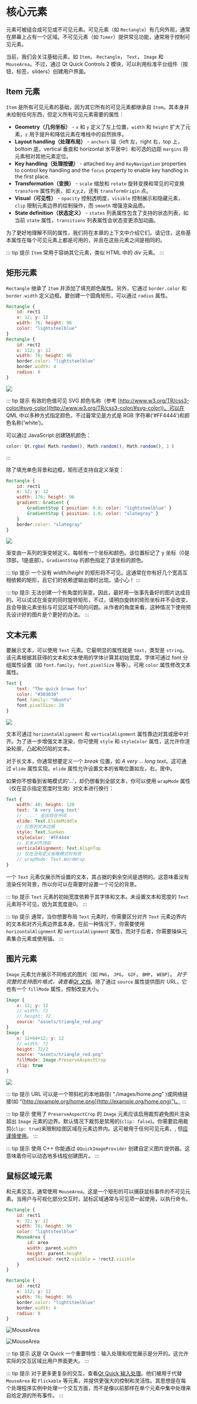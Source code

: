 # 核心元素

元素可被组合成可见或不可见元素。可见元素（如 `Rectangle`）有几何外观，通常在屏幕上占有一个区域。不可见元素（如 `Timer`）提供常见功能，通常用于控制可见元素。

当前，我们会关注基础元素，如 `Item`， `Rectangle`， `Text`， `Image` 和 `MouseArea`。不过，通过 Qt Quick Controls 2 模块，可以利用标准平台组件（按钮，标签，silders）创建用户界面。

## Item 元素

`Item` 是所有可见元素的基础，因为其它所有的可见元素都继承自 `Item`。其本身并未绘制任何东西，但定义所有可见元素需要的属性：

* **Geometry（几何坐标）** - `x` 和 `y` 定义了左上位置，`width` 和 `height` 扩大了元素，`z` 用于提升和降低元素在堆栈中的自然排序。
* **Layout handling（处理布局）** - `anchors` 锚（left 左，right 右，top 上，bottom 底，vertical 垂直和 horizontal 水平居中）和可选的边距 `margins` 将元素相对其他元素定位。
* **Key handling（处理按键）** - attached `Key` and `KeyNavigation` properties to control key handling and the `focus` property to enable key handling in the first place.
* **Transformation（变换）** - `scale` 缩放和 `rotate` 旋转变换和常见的可变换 `transform` 属性列表，如 *x,y,z*，还有 `transformOrigin` 点。
* **Visual（可见性）** - `opacity` 控制透明度，`visible` 控制展示和隐藏元素，`clip` 限制元素边界的绘制操作，而 `smooth` 增强渲染品质。
* **State definition（状态定义）** - `states` 列表属性包含了支持的状态列表，如当前 `state` 属性，`transitions` 列表属性会状态变更添加动画。

为了更好地理解不同的属性，我们将在本章的上下文中介绍它们。请记住，这些基本属性在每个可见元素上都是可用的，并且在这些元素之间是相同的。

::: tip 提示
`Item` 常用于容纳其它元素，类似 HTML 中的 *div* 元素。
:::

## 矩形元素

`Rectangle` 继承了 `Item` 并添加了填充颜色属性。另外，它通过 `border.color` 和 `border.width` 定义边框。要创建一个圆角矩形，可以通过 `radius` 属性。

```qml
Rectangle {
    id: rect1
    x: 12; y: 12
    width: 76; height: 96
    color: "lightsteelblue"
}
Rectangle {
    id: rect2
    x: 112; y: 12
    width: 76; height: 96
    border.color: "lightsteelblue"
    border.width: 4
    radius: 8
}
```

![](./assets/rectangle2.png)

::: tip 提示
有效的色值可见 SVG 颜色名称（参考 [http://www.w3.org/TR/css3-color/#svg-color](http://www.w3.org/TR/css3-color/#svg-color))。可以在 QML 中以多种方式指定颜色，不过最常见是方式是 RGB 字符串(‘#FF4444’)和颜色名称(‘white’)。

可以通过 JavaScript 创建随机颜色：

```qml
color: Qt.rgba( Math.random(), Math.random(), Math.random(), 1 )
```

:::

除了填充单色背景和边框，矩形还支持自定义渐变：

```qml
Rectangle {
    id: rect1
    x: 12; y: 12
    width: 176; height: 96
    gradient: Gradient {
        GradientStop { position: 0.0; color: "lightsteelblue" }
        GradientStop { position: 1.0; color: "slategray" }
    }
    border.color: "slategray"
}
```

![](./assets/rectangle3.png)

渐变由一系列的渐变帧定义。每帧有一个坐标和颜色。该位置标记了 y 坐标（0是顶部，1是底部）。`GradientStop` 的颜色指定了该坐标的颜色。

::: tip 提示
一个没有 *width/height* 的矩形将不可见。这通常在你有好几个宽高互相依赖的矩形，且它们的依赖逻辑出错时出现。请小心！
:::

::: tip 提示
无法创建一个有角度的渐变。因此，最好用一张事先备好的图片达成目的。可以试试在渐变的同时旋转矩形，不过，请明白旋转的矩形坐标并不会改变，且会导致元素坐标与可见区域不同的问题。从作者的角度来看，这种情况下使用预先设计好的图片是个更好的办法。
:::

## 文本元素

要展示文本，可以使用 `Text` 元素。它最明显的属性就是 `text`，类型是 `string`。该元素根据其获得的文本和文本使用的字体计算其初始宽度。字体可通过 font 分组属性设置（如 `font.family`，`font.pixelSize` 等等）。可用 `color` 属性修改文本属性。

```qml
Text {
    text: "The quick brown fox"
    color: "#303030"
    font.family: "Ubuntu"
    font.pixelSize: 28
}
```

![](./assets/text.png)

文本可通过 `horizontalAlignment` 和 `verticalAlignment` 属性靠边对其或居中对齐。为了进一步增强文本渲染，你可使用 `style` 和 `styleColor` 属性，这允许你渲染轮廓，凸起和凹陷的文本。

对于长文本，你通常想要定义一个 *break* 位置，如 *A very … long text*。这可通过 `elide` 属性实现。`elide` 属性允许设置文本的省略位置如左，右，居中。

如果你不想看到省略模式的‘…’，却仍想看到全部文本，你可以使用 `wrapMode` 属性（仅在显示指定宽度时生效）对文本进行换行：

```qml
Text {
    width: 40; height: 120
    text: 'A very long text'
    // '...' 会出现在中间
    elide: Text.ElideMiddle
    // 红色的文本边框
    style: Text.Sunken
    styleColor: '#FF4444'
    // 文本对齐顶部
    verticalAlignment: Text.AlignTop
    // 仅在没有定义省略模式时有效
    // wrapMode: Text.WordWrap
}
```

一个 `Text` 元素仅展示所设置的文本，其占据的剩余空间是透明的。这意味着没有渲染任何背景，所以你可以在需要时设置一个可见的背景。

::: tip 提示
`Text` 元素的初始宽度依赖于其字体和文本。未设置文本和宽度的 `Text` 元素将不可见，因为其宽度是0。
:::

::: tip 提示
通常，当你想要布局 `Text` 元素时，你需要区分对齐 `Text` 元素边界内的文本和对齐元素边界盒本身。在前一种情况下，你需要使用  `horizontalAlignment` 和 `verticalAlignment` 属性，而对于后者，你需要操纵元素集合元素或使用锚。
:::

## 图片元素

`Image` 元素允许展示不同格式的图片（如 `PNG`， `JPG`， `GIF`， `BMP`， `WEBP`）。 *对于完整的支持图片格式，请查看[Qt 文档](https://doc.qt.io/qt-6/qimagereader.html#supportedImageFormats)*。除了通过 `source` 属性提供图片 URL，它也有一个 `fillMode` 属性，控制改变大小。

```qml
Image {
    x: 12; y: 12
    // width: 72
    // height: 72
    source: "assets/triangle_red.png"
}
Image {
    x: 12+64+12; y: 12
    // width: 72
    height: 72/2
    source: "assets/triangle_red.png"
    fillMode: Image.PreserveAspectCrop
    clip: true
}
```

![](./assets/image.png)

::: tip 提示
URL 可以是一个带斜杠的本地路径( “./images/home.png” )或网络链接(如 “[http://example.org/home.png](http://example.org/home.png)”)。
:::

::: tip 提示
使用了 `PreserveAspectCrop` 的 `Image` 元素应该启用裁剪避免图片渲染超出 `Image` 元素的边界。默认情况下裁剪是禁用的(`clip: false`)。你需要启用裁剪(`clip: true`)来限制绘图区域在元素边界内。这可被用于任何可见元素，, 但[应谨慎使用](https://doc.qt.io/qt-6/qtquick-performance.html#clipping)。
:::

::: tip 提示
使用 C++ 你能通过 `QQuickImageProvider` 创建自定义图片提供器。这意味着你可以动态地多线程创建图片。
:::

## 鼠标区域元素

和元素交互，通常使用 `MouseArea`。这是一个矩形的可以捕获鼠标事件的不可见元素。当用户与可视化部分交互时，鼠标区域通常与可见项一起使用，以执行命令。

```qml
Rectangle {
    id: rect1
    x: 12; y: 12
    width: 76; height: 96
    color: "lightsteelblue"
    MouseArea {
        id: area
        width: parent.width
        height: parent.height
        onClicked: rect2.visible = !rect2.visible
    }
}

Rectangle {
    id: rect2
    x: 112; y: 12
    width: 76; height: 96
    border.color: "lightsteelblue"
    border.width: 4
    radius: 8
}
```

![MouseArea](./assets/mousearea1.png)

![MouseArea](./assets/mousearea2.png)

::: tip 提示
这是 Qt Quick 一个重要特性：输入处理和视觉展示是分开的。这允许实际的交互区域比用户界面更大。
:::

::: tip 提示
对于更多更复杂的交互，查看[Qt Quick 输入处理](https://doc.qt.io/qt-6/qtquickhandlers-index.html)。他们被用于代替 `MouseArea` 和 `Flickable` 等元素，并提供更强大的控制和灵活性。其思想是在每个处理程序实例中处理一个交互方面，而不是像以前那样在单个元素中集中处理来自给定源的所有事件。
:::

